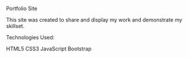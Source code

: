 Portfolio Site

This site was created to share and display my work and demonstrate my skillset. 


Technologies Used:

HTML5
CSS3
JavaScript
Bootstrap
